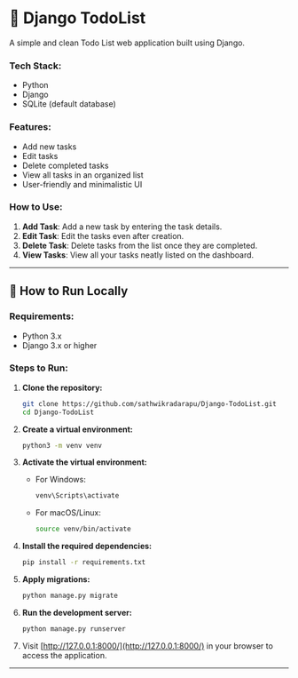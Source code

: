# 📝 Django TodoList

A simple and clean Todo List web application built using Django.

### Tech Stack:
- Python
- Django
- SQLite (default database)

### Features:
- Add new tasks
- Edit tasks
- Delete completed tasks
- View all tasks in an organized list
- User-friendly and minimalistic UI

### How to Use:
1. **Add Task**: Add a new task by entering the task details.
2. **Edit Task**: Edit the tasks even after creation.
3. **Delete Task**: Delete tasks from the list once they are completed.
4. **View Tasks**: View all your tasks neatly listed on the dashboard.

---

## 🚀 How to Run Locally

### Requirements:
- Python 3.x
- Django 3.x or higher

### Steps to Run:

1. **Clone the repository:**

    ```bash
    git clone https://github.com/sathwikradarapu/Django-TodoList.git
    cd Django-TodoList
    ```

2. **Create a virtual environment:**

    ```bash
    python3 -m venv venv
    ```

3. **Activate the virtual environment:**

    - For Windows:

      ```bash
      venv\Scripts\activate
      ```

    - For macOS/Linux:

      ```bash
      source venv/bin/activate
      ```

4. **Install the required dependencies:**

    ```bash
    pip install -r requirements.txt
    ```

5. **Apply migrations:**

    ```bash
    python manage.py migrate
    ```

6. **Run the development server:**

    ```bash
    python manage.py runserver
    ```

7. Visit [http://127.0.0.1:8000/](http://127.0.0.1:8000/) in your browser to access the application.

---

